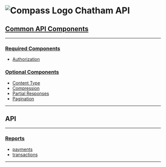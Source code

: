 # ![Compass Logo](../master/ChathamCompass-150x150.png?token=1470958__eyJzY29wZSI6IlJhd0Jsb2I6Q2hhdGhhbS9hcGlkb2NzLmNoYXRoYW1maW5hbmNpYWwuY29tL21hc3Rlci9DaGF0aGFtQ29tcGFzcy0xNTB4MTUwLnBuZyIsImV4cGlyZXMiOjEzODgwMDg2MjN9--57084491a6a6715eef7365f7d8a75a2c1acbe44e) Chatham API


## [Common API Components][Common]
[Common]: Common.md
-----

### [Required Components][Common]
* [Authorization][Common]

### [Optional Components][Common]
* [Content Type][Common]
* [Compression][Common]
* [Partial Responses][Common]
* [Pagination][Common]

-----

## API
-----

### [Reports](reports)
* [payments](reports/payments)
* [transactions](reports/transactions)

-----
